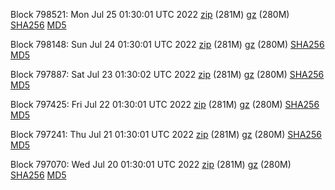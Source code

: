 Block 798521: Mon Jul 25 01:30:01 UTC 2022 [zip](https://files.01coin.io/mainnet/2022-07-25/bootstrap.dat.zip) (281M) [gz](https://files.01coin.io/mainnet/2022-07-25/bootstrap.dat.tar.gz) (280M) [SHA256](https://files.01coin.io/mainnet/2022-07-25/sha256.txt) [MD5](https://files.01coin.io/mainnet/2022-07-25/md5.txt)

Block 798148: Sun Jul 24 01:30:01 UTC 2022 [zip](https://files.01coin.io/mainnet/2022-07-24/bootstrap.dat.zip) (281M) [gz](https://files.01coin.io/mainnet/2022-07-24/bootstrap.dat.tar.gz) (280M) [SHA256](https://files.01coin.io/mainnet/2022-07-24/sha256.txt) [MD5](https://files.01coin.io/mainnet/2022-07-24/md5.txt)

Block 797887: Sat Jul 23 01:30:02 UTC 2022 [zip](https://files.01coin.io/mainnet/2022-07-23/bootstrap.dat.zip) (281M) [gz](https://files.01coin.io/mainnet/2022-07-23/bootstrap.dat.tar.gz) (280M) [SHA256](https://files.01coin.io/mainnet/2022-07-23/sha256.txt) [MD5](https://files.01coin.io/mainnet/2022-07-23/md5.txt)

Block 797425: Fri Jul 22 01:30:01 UTC 2022 [zip](https://files.01coin.io/mainnet/2022-07-22/bootstrap.dat.zip) (281M) [gz](https://files.01coin.io/mainnet/2022-07-22/bootstrap.dat.tar.gz) (280M) [SHA256](https://files.01coin.io/mainnet/2022-07-22/sha256.txt) [MD5](https://files.01coin.io/mainnet/2022-07-22/md5.txt)

Block 797241: Thu Jul 21 01:30:01 UTC 2022 [zip](https://files.01coin.io/mainnet/2022-07-21/bootstrap.dat.zip) (281M) [gz](https://files.01coin.io/mainnet/2022-07-21/bootstrap.dat.tar.gz) (280M) [SHA256](https://files.01coin.io/mainnet/2022-07-21/sha256.txt) [MD5](https://files.01coin.io/mainnet/2022-07-21/md5.txt)

Block 797070: Wed Jul 20 01:30:01 UTC 2022 [zip](https://files.01coin.io/mainnet/2022-07-20/bootstrap.dat.zip) (281M) [gz](https://files.01coin.io/mainnet/2022-07-20/bootstrap.dat.tar.gz) (280M) [SHA256](https://files.01coin.io/mainnet/2022-07-20/sha256.txt) [MD5](https://files.01coin.io/mainnet/2022-07-20/md5.txt)
